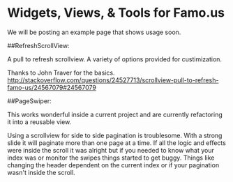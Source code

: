Widgets, Views, &amp; Tools for Famo.us
======
We will be posting an example page that shows usage soon.



##RefreshScrollView:

A pull to refresh scrollview. A variety of options provided for custimization.

Thanks to John Traver for the basics.
http://stackoverflow.com/questions/24527713/scrollview-pull-to-refresh-famo-us/24567079#24567079

##PageSwiper:

This works wonderful inside a current project and are currently refactoring it into a reusable view.

Using a scrollview for side to side pagination is troublesome. With a strong slide it will paginate more than one page at a time. If all the logic and effects were inside the scroll it was alright but if you needed to know what your index was or monitor the swipes things started to get buggy. Things like changing the header dependent on the current index or if your pagination wasn't inside the scroll.